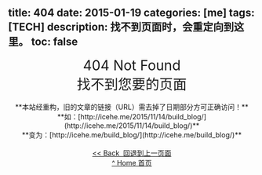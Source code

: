 title: 404
date: 2015-01-19
categories: [me]
tags: [TECH]
description: 找不到页面时，会重定向到这里。
toc: false
---
<center style="font-size: 2em;">404 Not Found</center>
<center style="font-size: 2em;">找不到您要的页面</center>
<br/>
<center style="font-size: 1em;">**本站经重构，旧的文章的链接（URL）需去掉了日期部分方可正确访问！** <br/> **如：[http://icehe.me/2015/11/14/build_blog/](http://icehe.me/2015/11/14/build_blog/)** <br/> **变为：[http://icehe.me/build_blog/](http://icehe.me/build_blog/)**</center>
<br/>
<center style="font-size: 1em"><a href="javascript:;" target="_top" onclick="history.go(-1);">&lt;&lt; Back &nbsp;回退到上一页面</a></center>
<center style="font-size: 1em"><a href="/" target="_top">^ Home 首页</a></center>
